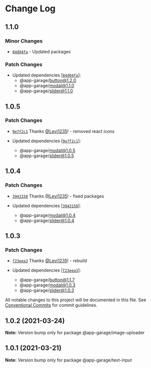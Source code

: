 # Change Log

## 1.1.0

### Minor Changes

- [`84d04fa`](https://github.com/electronic33/ag-ui-react/commit/84d04fa51dbf206cc4b2713796baeb2efbf54381) - Updated packages

### Patch Changes

- Updated dependencies [[`84d04fa`](https://github.com/electronic33/ag-ui-react/commit/84d04fa51dbf206cc4b2713796baeb2efbf54381)]:
  - @app-garage/button@1.2.0
  - @app-garage/modal@1.1.0
  - @app-garage/slider@1.1.0

## 1.0.5

### Patch Changes

- [`9e7f2c1`](https://github.com/electronic33/ag-ui-react/commit/9e7f2c138999ec18e4c8e9196ba528214d9243ab) Thanks [@Levi1235](https://github.com/Levi1235)! - removed react icons

- Updated dependencies [[`9e7f2c1`](https://github.com/electronic33/ag-ui-react/commit/9e7f2c138999ec18e4c8e9196ba528214d9243ab)]:
  - @app-garage/modal@1.0.5
  - @app-garage/slider@1.0.5

## 1.0.4

### Patch Changes

- [`3943150`](https://github.com/electronic33/ag-ui-react/commit/394315007a549e1bebced2ccd76cbee466e1bbe9) Thanks [@Levi1235](https://github.com/Levi1235)! - fixed packages

- Updated dependencies [[`3943150`](https://github.com/electronic33/ag-ui-react/commit/394315007a549e1bebced2ccd76cbee466e1bbe9)]:
  - @app-garage/modal@1.0.4
  - @app-garage/slider@1.0.4

## 1.0.3

### Patch Changes

- [`f23eea3`](https://github.com/electronic33/ag-ui-react/commit/f23eea3ad84886203be361f5c781cb97237b19c0) Thanks [@Levi1235](https://github.com/Levi1235)! - rebuild

- Updated dependencies [[`f23eea3`](https://github.com/electronic33/ag-ui-react/commit/f23eea3ad84886203be361f5c781cb97237b19c0)]:
  - @app-garage/button@1.1.7
  - @app-garage/modal@1.0.3
  - @app-garage/slider@1.0.3

All notable changes to this project will be documented in this file.
See [Conventional Commits](https://conventionalcommits.org) for commit guidelines.

## 1.0.2 (2021-03-24)

**Note:** Version bump only for package @app-garage/image-uploader

## 1.0.1 (2021-03-21)

**Note:** Version bump only for package @app-garage/text-input
